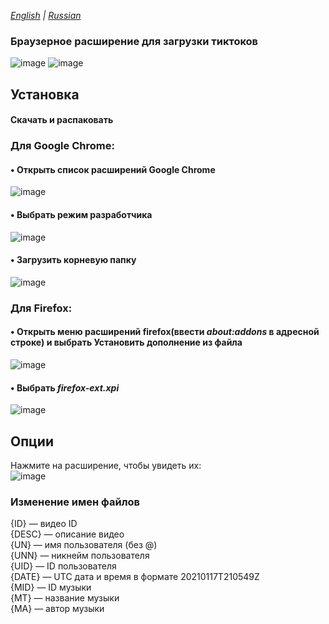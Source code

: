 *[English](README.md) | [Russian](README.ru.md)*

### Браузерное расширение для загрузки тиктоков
![image](https://user-images.githubusercontent.com/112845856/189462200-d6003000-8a0b-40f2-8bcf-abc463a5d52b.png)
![image](https://user-images.githubusercontent.com/112845856/189462506-4b4eb8fb-827f-4c9c-81da-4815d92bcf4b.png)
## Установка
#### Скачать и распаковать
### Для Google Chrome:
#### • Открыть список расширений Google Chrome
![image](https://user-images.githubusercontent.com/112845856/189461815-6a966b52-5182-4f17-ac34-09286b95e006.png)

#### • Выбрать режим разработчика

![image](https://user-images.githubusercontent.com/112845856/189461845-b3609bc3-a3cc-423b-a7bc-c1be2ba92394.png)

#### • Загрузить корневую папку
![image](https://user-images.githubusercontent.com/112845856/189462008-1e32a6d2-02f7-460a-92a2-68352349deaa.png)

### Для Firefox:
#### • Открыть меню расширений firefox(ввести _about:addons_ в адресной строке) и выбрать Установить дополнение из файла
![image](https://user-images.githubusercontent.com/112845856/190001700-bcabf26e-e624-4c30-9b05-15206793a3a2.png)
#### • Выбрать _firefox-ext.xpi_
![image](https://user-images.githubusercontent.com/112845856/190002124-ad1f9cee-b1d7-4d12-91b9-3e1485836af0.png)
## Опции
Нажмите на расширение, чтобы увидеть их:\
![image](https://user-images.githubusercontent.com/112845856/190883856-f1ce7d89-1238-4f79-967a-9a7cc53e0bd2.png)
### Изменение имен файлов
{ID} — видео ID\
{DESC} — описание видео\
{UN} — имя пользователя (без @)\
{UNN} — никнейм пользователя\
{UID} — ID пользователя\
{DATE} — UTC дата и время в формате 20210117T210549Z\
{MID} — ID музыки\
{MT} — название музыки\
{MA} — автор музыки
